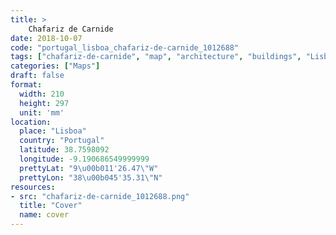 ```yaml
---
title: > 
    Chafariz de Carnide
date: 2018-10-07
code: "portugal_lisboa_chafariz-de-carnide_1012688"
tags: ["chafariz-de-carnide", "map", "architecture", "buildings", "Lisboa", "Portugal"]
categories: ["Maps"]
draft: false
format:
  width: 210
  height: 297
  unit: 'mm'
location:
  place: "Lisboa"
  country: "Portugal"
  latitude: 38.7598092
  longitude: -9.190686549999999
  prettyLat: "9\u00b011'26.47\"W"
  prettyLon: "38\u00b045'35.31\"N"
resources:
- src: "chafariz-de-carnide_1012688.png"
  title: "Cover"
  name: cover
---
```

